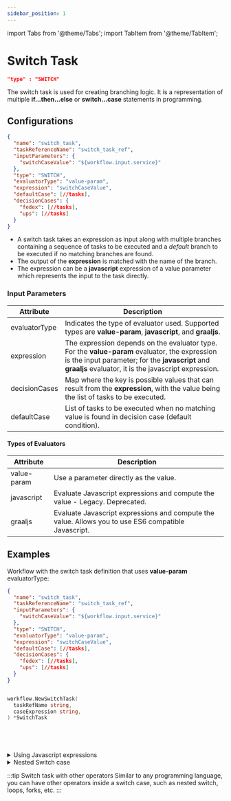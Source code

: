 ```yaml
---
sidebar_position: 1
---
```


import Tabs from '@theme/Tabs';
import TabItem from '@theme/TabItem';

# Switch Task

```json
"type" : "SWITCH"
```

The switch task is used for creating branching logic. It is a representation of multiple **if...then...else** or **switch...case** statements in programming.

## Configurations

```json
{
  "name": "switch_task",
  "taskReferenceName": "switch_task_ref",
  "inputParameters": {
    "switchCaseValue": "${workflow.input.service}"
  },
  "type": "SWITCH",
  "evaluatorType": "value-param",
  "expression": "switchCaseValue",
  "defaultCase": [//tasks],
  "decisionCases": {
    "fedex": [//tasks],
    "ups": [//tasks]
  }
}
```
* A switch task takes an expression as input along with multiple branches containing a sequence of tasks to be executed and a *default* branch to be executed if no matching branches are found.
* The output of the **expression** is matched with the name of the branch.
* The expression can be a **javascript** expression of a value parameter which represents the input to the task directly.

### Input Parameters

| Attribute     | Description                                                                                                                                                                                                |
| ------------- | ---------------------------------------------------------------------------------------------------------------------------------------------------------------------------------------------------------- |
| evaluatorType | Indicates the type of evaluator used. Supported types are **value-param**, **javascript**, and **graaljs**.                                                                                                |
| expression    | The expression depends on the evaluator type. For the **value-param** evaluator, the expression is the input parameter; for the **javascript** and **graaljs** evaluator, it is the javascript expression. |
| decisionCases | Map where the key is possible values that can result from the **expression**, with the value being the list of tasks to be executed.                                                                       |
| defaultCase   | List of tasks to be executed when no matching value is found in decision case (default condition).                                                                                                         |

#### Types of Evaluators
| Attribute   | Description                                                                                         |
| ----------- | --------------------------------------------------------------------------------------------------- |
| value-param | Use a parameter directly as the value.                                                              |
| javascript  | Evaluate Javascript expressions and compute the value - Legacy.  Deprecated.                        |
| graaljs     | Evaluate Javascript expressions and compute the value. Allows you to use ES6 compatible Javascript. |


## Examples

Workflow with the switch task definition that uses **value-param** evaluatorType:

<Tabs>
<TabItem value="JSON" label="JSON">

```json
{
  "name": "switch_task",
  "taskReferenceName": "switch_task_ref",
  "inputParameters": {
    "switchCaseValue": "${workflow.input.service}"
  },
  "type": "SWITCH",
  "evaluatorType": "value-param",
  "expression": "switchCaseValue",
  "defaultCase": [//tasks],
  "decisionCases": {
    "fedex": [//tasks],
    "ups": [//tasks]
  }
}
```

</TabItem>
<TabItem value="Java" label="Java">

```java

```

</TabItem>
<TabItem value="Golang" label="Golang">

```go
workflow.NewSwitchTask(
  taskRefName string, 
  caseExpression string,
) *SwitchTask
```

</TabItem>
<TabItem value="Python" label="Python">

```python

```

</TabItem>
<TabItem value="CSharp" label="CSharp">

```csharp

```

</TabItem>
<TabItem value="Javascript" label="Javascript">

```javascript

```

</TabItem>
<TabItem value="Clojure" label="Clojure">

```clojure

```

</TabItem>
</Tabs>

<details><summary>Using Javascript expressions</summary>
<p>

When using **javascript** or **graaljs** as the evaluator type, the expression can be a javascript expression that returns a string.

The input to the tasks is available as the variables inside the **$** scope within the script.

```json
{
  "inputParameters": {
      "service": "${workflow.input.service}"
  },
  "expression": "$.service == 'fedex' ? 'fedex' : 'ups'",
}

```
</p>
</details>

<details><summary>Nested Switch case</summary>
<p>
Switch task can be nested just like nested if...then...else.

```json
{
  "decisionCases": {
    "fedex": [//tasks],
    "ups": [
      {
        "taskType": "SWITCH",
        "expression": "$.deliveryType == 'same-day' ? 'same_day' : 'regular'",
        "decisionCases": {
            "same_day": [],
            "regular": [],
        }
      }
    ]
  }
}

```
</p>
</details>

:::tip Switch task with other operators
Similar to any programming language, you can have other operators inside a switch case, such as nested switch, loops, forks, etc.
:::